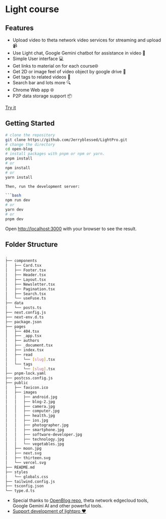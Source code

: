 # Light course

## Features
- Upload video to theta network video services for streaming and upload 📹
- Use Light chat, Google Gemini chatbot for assistance in video 🤖
- Simple User interface 💻
- Get links to material on for each course🌐
- Get 2D or image feel of video object by google drive 🎨
- Get tags to related videos 🔖
- Search bar and lots more 🔍
- Chrome Web app 🌐
- P2P data storage support 📦


[Try it](https://light-app-2z8v.vercel.app/dashboard)

## Getting Started

```bash
# clone the repository
git clone https://github.com/Jerryblessed/LightPro.git
# change the directory
cd open-blog
# install packages with pnpm or npm or yarn.
pnpm install
# or
npm install
# or
yarn install

Then, run the development server:

```bash
npm run dev
# or
yarn dev
# or
pnpm dev
```

Open [http://localhost:3000](http://localhost:3000) with your browser to see the result.

## Folder Structure

```bash
.
├── components
│   ├── Card.tsx
│   ├── Footer.tsx
│   ├── Header.tsx
│   ├── Layout.tsx
│   ├── Newsletter.tsx
│   ├── Pagination.tsx
│   ├── Search.tsx
│   └── useFuse.ts
├── data
│   └── posts.ts
├── next.config.js
├── next-env.d.ts
├── package.json
├── pages
│   ├── 404.tsx
│   ├── _app.tsx
│   ├── authors
│   ├── _document.tsx
│   ├── index.tsx
│   ├── read
│   │   └── [slug].tsx
│   └── tags
│       └── [slug].tsx
├── pnpm-lock.yaml
├── postcss.config.js
├── public
│   ├── favicon.ico
│   ├── images
│   │   ├── android.jpg
│   │   ├── blog-2.jpg
│   │   ├── camera.jpg
│   │   ├── computer.jpg
│   │   ├── health.jpg
│   │   ├── ios.jpg
│   │   ├── photographer.jpg
│   │   ├── smartphone.jpg
│   │   ├── software-developer.jpg
│   │   ├── technology.jpg
│   │   └── vegetables.jpg
│   ├── moon.jpg
│   ├── next.svg
│   ├── thirteen.svg
│   └── vercel.svg
├── README.md
├── styles
│   └── globals.css
├── tailwind.config.js
├── tsconfig.json
└── type.d.ts
```


- Special thanks to [OpenBlog repo](https://light-pro-i2c8.vercel.app), theta network edgecloud tools, Google Gemini AI and other powerful tools.
- [Support development of lightpro ❤️](https://paystack.com/pay/0nbbu8hnpk)
